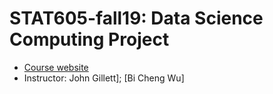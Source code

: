 # STAT605-fall19: Data Science Computing Project
- [Course website](http://pages.stat.wisc.edu/~jgillett/605/)
- Instructor: John Gillett]; [Bi Cheng Wu]
